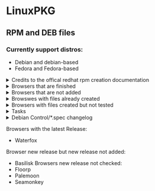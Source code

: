 # LinuxPKG
## RPM and DEB files
### Currently support distros:
 
 - Debian and debian-based
 - Fedora and Fedora-based

<details><summary>Credits to the offical redhat rpm creation documentation</summary>

"https://www.redhat.com/en/blog/create-rpm-package" website to make this repository possible

Without the Linux Package "alien" creating an rpm and deb file would take longer

</details>

<details><summary>Browsers that are finished</summary>

- [Floorp](https://floorp.app)
- [Waterfox](https:/waterfox.net)
- [Palemoon](https://palemoon.org)
- [Basilisk](https://basilisk-browser.org)
- [SeaMonkey](https://www.seamonkey-project.org)
</details>

<details><summary>Browsers that are not added</summary>

- [Icecat](https://icecatbrowser.org/)
- [Midori](https://astian.org/midori-browser/)
- [Pulse](https://pulse-browser.com/) * Deprecated

</details>

<details><summary>Browswes with files already created</summary>

- [Tor browser](https://tor-project.org)
- [Librewolf](https://librewolf.net)
- [Firefox](https://firefox.com)
- [Mullvad](https://mullvad.net/en)
</details>

<details><summary>Browsers with files created but not tested</summary>

- [Zen](https://zen-browser.app)

</details>
<details><summary>Tasks</summary>

<details><summary>Finished tasks.</summary>

- [X] Create an waterfox RPM file
- [X] Create an unoffical palemoon Deb file
- [X] Create an unoffical palemoon RPM file
- [X] Create an unoffical floorp deb file
- [X] Create an unoffical floorp rpm file
- [X] Create an unoffical seamonkey rpm file
- [X] Create an unoffical seamonkey deb file

</details>

<details><summary>Unfinished Tasks</summary>
 
- [ ] Create an unoffical icecat rpm file
- [ ] Create an unoffical icecat deb file
- [ ] Create an unoffical midori rpm file
- [ ] Create an unoffical midori deb file
- [ ] Create an unoffical pulse deb file 
- [ ] Create an unoffical pulse rpm file
- [ ] Create an unoffical zen deb file
- [ ] Create an unoffical zen rpm file

</details>

</details>

<details><summary>Debian Control/*.spec changelog</summary>

* Oct 9 William Gwin <wg9797@outlook.com>
- Added Install-Size for both .deb and .rpm for all releases

</details>

Browsers with the latest Release:

- Waterfox

Browser new release but new release not added:
 - Basilisk
Browsers new release not checked:
- Floorp
- Palemoon
- Seamonkey 
